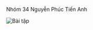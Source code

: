 Nhóm 34
Nguyễn Phúc Tiến Anh






![Bài tập](https://github.com/tienanhngp/a/blob/master/Android%20Emulator%20-%20Nexus_5X_API_24_5554%202020-10-14%2003-45-59.gif)
